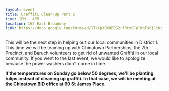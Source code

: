 ```yaml
---
layout: event
title: Graffiti Clean-Up Part 2
time: 1PM - 4PM
location: 165 East Broadway
link: https://docs.google.com/forms/d/1TkCpXQX8BDG2rlRtxDCplWgFs8j1tKc_EW4qlavqv8s/viewform
---
```

This will be the next step in helping out our local communities in District 1. This time we will be teaming up with Chinatown Partnerships, the 7th Precinct, and Baruch volunteers to get rid of unwanted Graffiti in our local community. If you went to the last event, we would like to apologize because the power washers didn't come in time.

**If the temperatures on Sunday go below 50 degrees, we'll be planting tulips instead of cleaning up graffiti. In that case, we will be meeting at the Chinatown BID office at 60 St James Place.**